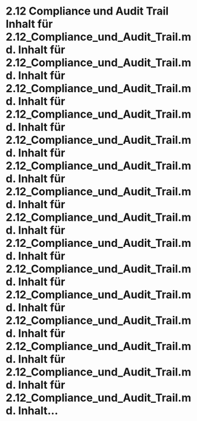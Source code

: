 # 2.12 Compliance und Audit Trail Inhalt für 2.12_Compliance_und_Audit_Trail.md. Inhalt für 2.12_Compliance_und_Audit_Trail.md. Inhalt für 2.12_Compliance_und_Audit_Trail.md. Inhalt für 2.12_Compliance_und_Audit_Trail.md. Inhalt für 2.12_Compliance_und_Audit_Trail.md. Inhalt für 2.12_Compliance_und_Audit_Trail.md. Inhalt für 2.12_Compliance_und_Audit_Trail.md. Inhalt für 2.12_Compliance_und_Audit_Trail.md. Inhalt für 2.12_Compliance_und_Audit_Trail.md. Inhalt für 2.12_Compliance_und_Audit_Trail.md. Inhalt für 2.12_Compliance_und_Audit_Trail.md. Inhalt für 2.12_Compliance_und_Audit_Trail.md. Inhalt für 2.12_Compliance_und_Audit_Trail.md. Inhalt für 2.12_Compliance_und_Audit_Trail.md. Inhalt für 2.12_Compliance_und_Audit_Trail.md. Inhalt...